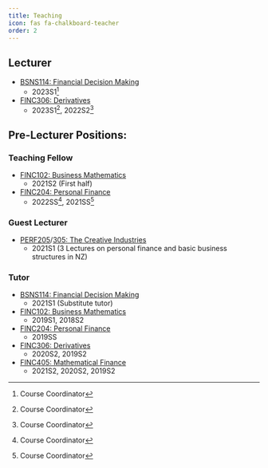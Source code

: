 ```yaml
---
title: Teaching
icon: fas fa-chalkboard-teacher
order: 2
---
```

## Lecturer
- [BSNS114: Financial Decision Making](https://www.otago.ac.nz/courses/papers/index.html?papercode=BSNS114)
  - 2023S1[^1]
- [FINC306: Derivatives](https://www.otago.ac.nz/courses/papers/index.html?papercode=FINC306)
  - 2023S1[^1], 2022S2[^1]
 
[^1]: Course Coordinator
[^*]: Course Coordinator
## Pre-Lecturer Positions:
### Teaching Fellow
- [FINC102: Business Mathematics](https://www.otago.ac.nz/courses/papers/index.html?papercode=FINC102)
  - 2021S2 (First half)
- [FINC204: Personal Finance](https://www.otago.ac.nz/courses/papers/index.html?papercode=FINC204)
  - 2022SS[^1], 2021SS[^*]

### Guest Lecturer
- [PERF205](https://www.otago.ac.nz/courses/papers/index.html?papercode=PERF205)/[305: The Creative Industries](https://www.otago.ac.nz/courses/papers/index.html?papercode=PERF305)
  - 2021S1 (3 Lectures on personal finance and basic business structures in NZ)

### Tutor
- [BSNS114: Financial Decision Making](https://www.otago.ac.nz/courses/papers/index.html?papercode=BSNS114)
  - 2021S1 (Substitute tutor)
- [FINC102: Business Mathematics](https://www.otago.ac.nz/courses/papers/index.html?papercode=FINC102)
  - 2019S1, 2018S2
- [FINC204: Personal Finance](https://www.otago.ac.nz/courses/papers/index.html?papercode=FINC204)
  - 2019SS
- [FINC306: Derivatives](https://www.otago.ac.nz/courses/papers/index.html?papercode=FINC306)
  - 2020S2, 2019S2
- [FINC405: Mathematical Finance](https://www.otago.ac.nz/courses/papers/index.html?papercode=FINC405)
  - 2021S2, 2020S2, 2019S2

